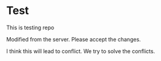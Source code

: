 # Test
This is testing repo

Modified from the server. Please accept the changes.

I think this will lead to conflict. We try to solve the conflicts.
